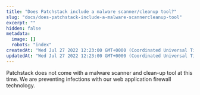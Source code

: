 ```yaml
---
title: "Does Patchstack include a malware scanner/cleanup tool?"
slug: "docs/does-patchstack-include-a-malware-scannercleanup-tool"
excerpt: ""
hidden: false
metadata: 
  image: []
  robots: "index"
createdAt: "Wed Jul 27 2022 12:23:00 GMT+0000 (Coordinated Universal Time)"
updatedAt: "Wed Jul 27 2022 12:23:00 GMT+0000 (Coordinated Universal Time)"
---
```

Patchstack does not come with a malware scanner and clean-up tool at this time. We are preventing infections with our web application firewall technology.
